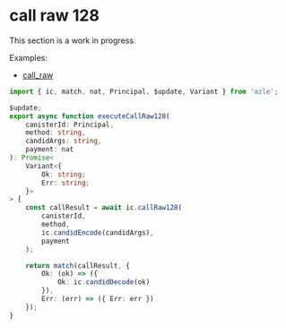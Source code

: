 # call raw 128

This section is a work in progress.

Examples:

-   [call_raw](https://github.com/demergent-labs/azle/tree/main/examples/call_raw)

```typescript
import { ic, match, nat, Principal, $update, Variant } from 'azle';

$update;
export async function executeCallRaw128(
    canisterId: Principal,
    method: string,
    candidArgs: string,
    payment: nat
): Promise<
    Variant<{
        Ok: string;
        Err: string;
    }>
> {
    const callResult = await ic.callRaw128(
        canisterId,
        method,
        ic.candidEncode(candidArgs),
        payment
    );

    return match(callResult, {
        Ok: (ok) => ({
            Ok: ic.candidDecode(ok)
        }),
        Err: (err) => ({ Err: err })
    });
}
```
